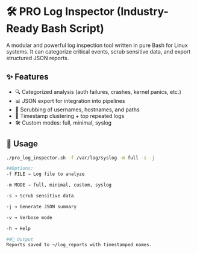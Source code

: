# 🛠️ PRO Log Inspector (Industry-Ready Bash Script)

A modular and powerful log inspection tool written in pure Bash for Linux systems. It can categorize critical events, scrub sensitive data, and export structured JSON reports.

## ✨ Features
- 🔍 Categorized analysis (auth failures, crashes, kernel panics, etc.)
- 📊 JSON export for integration into pipelines
- 🧼 Scrubbing of usernames, hostnames, and paths
- 🧠 Timestamp clustering + top repeated logs
- 🛠️ Custom modes: full, minimal, syslog

## 🚀 Usage

```bash
./pro_log_inspector.sh -f /var/log/syslog -m full -s -j

##Options:
-f FILE → Log file to analyze

-m MODE → full, minimal, custom, syslog

-s → Scrub sensitive data

-j → Generate JSON summary

-v → Verbose mode

-h → Help

##📁 Output
Reports saved to ~/log_reports with timestamped names.
